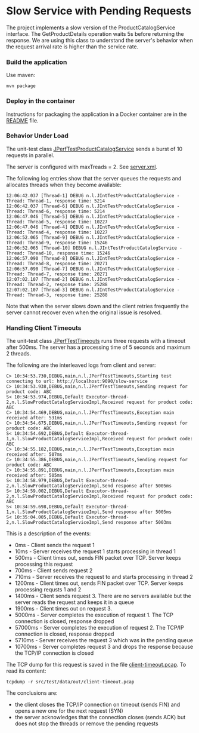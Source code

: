 Slow Service with Pending Requests
==================================

The project implements a slow version of the ProductCatalogService interface. The GetProductDetails operation waits 5s before
returning the response. We are using this class to understand the server's behavior when the request arrival rate is higher than
the service rate.

### Build the application

Use maven:

    mvn package

### Deploy in the container

Instructions for packaging the application in a Docker container are in the [README](src/main/docker/README.md) file.

### Behavior Under Load

The unit-test class [JPerfTestProductCatalogService](src/test/java/net/liberex/JPerfTestProductCatalogService.java) sends a burst of 10 requests in parallel.

The server is configured with maxTreads = 2. See [server.xml](src/main/docker/server.xml).

The following log entries show that the server queues the requests and allocates threads when they become available:

	12:06:42.037 [Thread-1] DEBUG n.l.JIntTestProductCatalogService - Thread: Thread-1, response time: 5214
	12:06:42.037 [Thread-6] DEBUG n.l.JIntTestProductCatalogService - Thread: Thread-6, response time: 5214
	12:06:47.046 [Thread-5] DEBUG n.l.JIntTestProductCatalogService - Thread: Thread-5, response time: 10227
	12:06:47.046 [Thread-4] DEBUG n.l.JIntTestProductCatalogService - Thread: Thread-4, response time: 10227
	12:06:52.065 [Thread-9] DEBUG n.l.JIntTestProductCatalogService - Thread: Thread-9, response time: 15246
	12:06:52.065 [Thread-10] DEBUG n.l.JIntTestProductCatalogService - Thread: Thread-10, response time: 15246
	12:06:57.090 [Thread-8] DEBUG n.l.JIntTestProductCatalogService - Thread: Thread-8, response time: 20271
	12:06:57.090 [Thread-7] DEBUG n.l.JIntTestProductCatalogService - Thread: Thread-7, response time: 20271
	12:07:02.107 [Thread-2] DEBUG n.l.JIntTestProductCatalogService - Thread: Thread-2, response time: 25288
	12:07:02.107 [Thread-3] DEBUG n.l.JIntTestProductCatalogService - Thread: Thread-3, response time: 25288

Note that when the server slows down and the client retries frequently the server cannot recover even 
when the original issue is resolved.

### Handling Client Timeouts

The unit-test class [JPerfTestTimeouts](src/test/java/net/liberex/JPerfTestTimeouts.java) runs three requests with a timeout after 500ms. The server has a processing time of 5 seconds and maximum 2 threads.


The following are the interleaved logs from client and server:

	C> 10:34:53.730,DEBUG,main,n.l.JPerfTestTimeouts,Starting test connecting to url: http://localhost:9090/slow-service
	C> 10:34:53.938,DEBUG,main,n.l.JPerfTestTimeouts,Sending request for product code: ABC
	S< 10:34:53.974,DEBUG,Default Executor-thread-2,n.l.SlowProductCatalogServiceImpl,Received request for product code: ABC
	C> 10:34:54.469,DEBUG,main,n.l.JPerfTestTimeouts,Exception main received after: 531ms
	C> 10:34:54.675,DEBUG,main,n.l.JPerfTestTimeouts,Sending request for product code: ABC
	S< 10:34:54.692,DEBUG,Default Executor-thread-1,n.l.SlowProductCatalogServiceImpl,Received request for product code: ABC
	C> 10:34:55.182,DEBUG,main,n.l.JPerfTestTimeouts,Exception main received after: 507ms
	C> 10:34:55.386,DEBUG,main,n.l.JPerfTestTimeouts,Sending request for product code: ABC
	C> 10:34:55.891,DEBUG,main,n.l.JPerfTestTimeouts,Exception main received after: 505ms
	S< 10:34:58.979,DEBUG,Default Executor-thread-2,n.l.SlowProductCatalogServiceImpl,Send response after 5005ms
	S< 10:34:59.002,DEBUG,Default Executor-thread-2,n.l.SlowProductCatalogServiceImpl,Received request for product code: ABC
	S< 10:34:59.698,DEBUG,Default Executor-thread-1,n.l.SlowProductCatalogServiceImpl,Send response after 5005ms
	S< 10:35:04.005,DEBUG,Default Executor-thread-2,n.l.SlowProductCatalogServiceImpl,Send response after 5003ms
    
 This is a description of the events:
 
  * 0ms - Client sends the request 1
  * 10ms - Server receives the request 1 starts processing in thread 1
  * 500ms - Client times out, sends FIN packet over TCP. Server keeps processing this request 
  * 700ms - Client sends request 2
  * 710ms - Server receives the request to and starts processing in thread 2
  * 1200ms - Client times out, sends FIN packet over TCP. Server keeps processing requsts 1 and 2
  * 1400ms - Client sends request 3. There are no servers available but the server reads the request and keeps it in a queue
  * 1900ms - Client times out on request 3.
  * 5000ms - Server completes the execution of request 1. The TCP connection is closed, response dropped
  * 57000ms - Server completes the execution of request 2. The TCP/IP connection is closed, response dropped
  * 5710ms - Server receives the request 3 which was in the pending queue
  * 10700ms - Server completes request 3 and drops the response because the TCP/IP connection is closed

The TCP dump for this request is saved in the file [client-timeout.pcap](src/test/data/out/client-timeout.pcap). To read its content:

    tcpdump -r src/test/data/out/client-timeout.pcap

The conclusions are:

 * the client closes the TCP/IP connection on timeout (sends FIN) and opens a new one for the next request (SYN)
 * the server acknowledges that the connection closes (sends ACK) but does not stop the threads or remove the pending requests
 

  
 
 